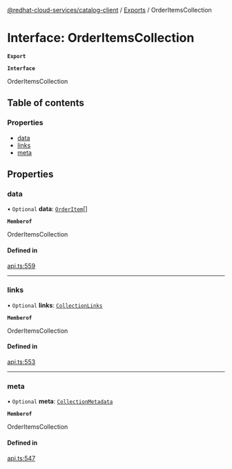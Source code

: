 [@redhat-cloud-services/catalog-client](../README.md) / [Exports](../modules.md) / OrderItemsCollection

# Interface: OrderItemsCollection

**`Export`**

**`Interface`**

OrderItemsCollection

## Table of contents

### Properties

- [data](OrderItemsCollection.md#data)
- [links](OrderItemsCollection.md#links)
- [meta](OrderItemsCollection.md#meta)

## Properties

### data

• `Optional` **data**: [`OrderItem`](OrderItem.md)[]

**`Memberof`**

OrderItemsCollection

#### Defined in

[api.ts:559](https://github.com/mkholjuraev/javascript-clients/blob/master/packages/catalog/api.ts#L559)

___

### links

• `Optional` **links**: [`CollectionLinks`](CollectionLinks.md)

**`Memberof`**

OrderItemsCollection

#### Defined in

[api.ts:553](https://github.com/mkholjuraev/javascript-clients/blob/master/packages/catalog/api.ts#L553)

___

### meta

• `Optional` **meta**: [`CollectionMetadata`](CollectionMetadata.md)

**`Memberof`**

OrderItemsCollection

#### Defined in

[api.ts:547](https://github.com/mkholjuraev/javascript-clients/blob/master/packages/catalog/api.ts#L547)
